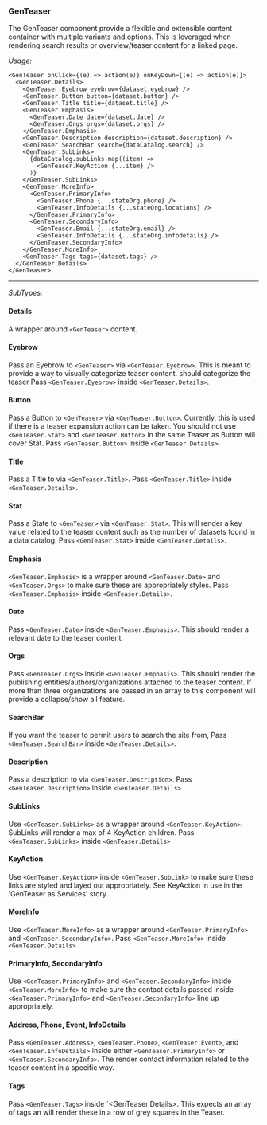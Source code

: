 ### GenTeaser

The GenTeaser component provide a flexible and extensible content container with multiple variants and options. This is leveraged when rendering search results or overview/teaser content for a linked page.

*Usage:*
```
<GenTeaser onClick={(e) => action(e)} onKeyDown={(e) => action(e)}>
  <GenTeaser.Details>
    <GenTeaser.Eyebrow eyebrow={dataset.eyebrow} />
    <GenTeaser.Button button={dataset.button} />
    <GenTeaser.Title title={dataset.title} />
    <GenTeaser.Emphasis>
      <GenTeaser.Date date={dataset.date} />
      <GenTeaser.Orgs orgs={dataset.orgs} />
    </GenTeaser.Emphasis>
    <GenTeaser.Description description={dataset.description} />
    <GenTeaser.SearchBar search={dataCatalog.search} />
    <GenTeaser.SubLinks>
      {dataCatalog.subLinks.map((item) =>
        <GenTeaser.KeyAction {...item} />
      )}
    </GenTeaser.SubLinks>
    <GenTeaser.MoreInfo>
      <GenTeaser.PrimaryInfo>
        <GenTeaser.Phone {...stateOrg.phone} />
        <GenTeaser.InfoDetails {...stateOrg.locations} />
      </GenTeaser.PrimaryInfo>
      <GenTeaser.SecondaryInfo>
        <GenTeaser.Email {...stateOrg.email} />
        <GenTeaser.InfoDetails {...stateOrg.infodetails} />
      </GenTeaser.SecondaryInfo>
    </GenTeaser.MoreInfo>
    <GenTeaser.Tags tags={dataset.tags} />
  </GenTeaser.Details>
</GenTeaser>
```


----
*SubTypes:*

#### Details

A wrapper around `<GenTeaser>` content.

#### Eyebrow

Pass an Eyebrow to `<GenTeaser>` via `<GenTeaser.Eyebrow>`. This is meant to provide a way to visually categorize teaser content. should categorize the teaser Pass `<GenTeaser.Eyebrow>` inside `<GenTeaser.Details>`.

#### Button

Pass a Button to `<GenTeaser>` via `<GenTeaser.Button>`. Currently, this is used if there is a teaser expansion action can be taken. You should not use `<GenTeaser.Stat>` and `<GenTeaser.Button>` in the same Teaser as Button will cover Stat. Pass `<GenTeaser.Button>` inside `<GenTeaser.Details>`.

#### Title

Pass a Title to <GenTeaser> via `<GenTeaser.Title>`. Pass `<GenTeaser.Title>` inside `<GenTeaser.Details>`.


#### Stat

Pass a State to `<GenTeaser>` via `<GenTeaser.Stat>`. This will render a key value related to the teaser content such as the number of datasets found in a data catalog. Pass `<GenTeaser.Stat>` inside `<GenTeaser.Details>`.

#### Emphasis

`<GenTeaser.Emphasis>` is a wrapper around `<GenTeaser.Date>` and `<GenTeaser.Orgs>` to make sure these are appropriately styles. Pass `<GenTeaser.Emphasis>` inside `<GenTeaser.Details>`.

#### Date

Pass `<GenTeaser.Date>` inside `<GenTeaser.Emphasis>`. This should render a relevant date to the teaser content.

#### Orgs

Pass `<GenTeaser.Orgs>` inside `<GenTeaser.Emphasis>`. This should render the publishing entities/authors/organizations attached to the teaser content. If more than three organizations are passed in an array to this component will provide a collapse/show all feature.

#### SearchBar

If you want the teaser to permit users to search the site from, Pass `<GenTeaser.SearchBar>` inside `<GenTeaser.Details>`.

#### Description

Pass a description to <GenTeaser> via `<GenTeaser.Description>`. Pass `<GenTeaser.Description>` inside `<GenTeaser.Details>`.

#### SubLinks

Use `<GenTeaser.SubLinks>` as a wrapper around `<GenTeaser.KeyAction>`. SubLinks will render a max of 4 KeyAction children. Pass `<GenTeaser.SubLinks>` inside `<GenTeaser.Details>`

#### KeyAction

Use `<GenTeaser.KeyAction>` inside `<GenTeaser.SubLink>` to make sure these links are styled and layed out appropriately. See KeyAction in use in the 'GenTeaser as Services' story.

#### MoreInfo

Use `<GenTeaser.MoreInfo>` as a wrapper around `<GenTeaser.PrimaryInfo>` and `<GenTeaser.SecondaryInfo>`. Pass `<GenTeaser.MoreInfo>` inside `<GenTeaser.Details>`

#### PrimaryInfo, SecondaryInfo

Use `<GenTeaser.PrimaryInfo>` and `<GenTeaser.SecondaryInfo>` inside `<GenTeaser.MoreInfo>` to make sure the contact details passed inside `<GenTeaser.PrimaryInfo>` and `<GenTeaser.SecondaryInfo>` line up appropriately.

#### Address, Phone, Event, InfoDetails

Pass `<GenTeaser.Address>`, `<GenTeaser.Phone>`, `<GenTeaser.Event>`, and `<GenTeaser.InfoDetails>` inside either `<GenTeaser.PrimaryInfo>` or `<GenTeaser.SecondaryInfo>`. The render contact information related to the teaser content in a specific way.

#### Tags

Pass `<GenTeaser.Tags>` inside `<GenTeaser.Details>. This expects an array of tags an will render these in a row of grey squares in the Teaser.
